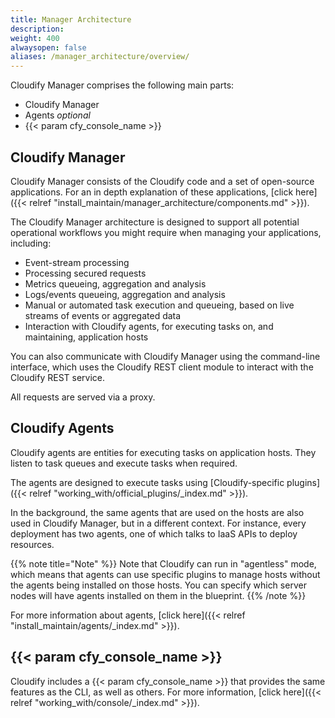 ```yaml
---
title: Manager Architecture
description:
weight: 400
alwaysopen: false
aliases: /manager_architecture/overview/
---
```


Cloudify Manager comprises the following main parts:

* Cloudify Manager
* Agents _optional_
* {{< param cfy_console_name >}}

## Cloudify Manager

Cloudify Manager consists of the Cloudify code and a set of open-source applications. For an in depth explanation of these applications, [click here]({{< relref "install_maintain/manager_architecture/components.md" >}}).

The Cloudify Manager architecture is designed to support all potential operational workflows you might require when managing your applications, including:

* Event-stream processing
* Processing secured requests
* Metrics queueing, aggregation and analysis
* Logs/events queueing, aggregation and analysis
* Manual or automated task execution and queueing, based on live streams of events or aggregated data
* Interaction with Cloudify agents, for executing tasks on, and maintaining, application hosts

You can also communicate with Cloudify Manager using the command-line interface, which uses the Cloudify REST client module to interact with the Cloudify REST service.

All requests are served via a proxy.

## Cloudify Agents

Cloudify agents are entities for executing tasks on application hosts. They listen to task queues and execute tasks when required.

The agents are designed to execute tasks using [Cloudify-specific plugins]({{< relref "working_with/official_plugins/_index.md" >}}).

In the background, the same agents that are used on the hosts are also used in Cloudify Manager, but in a different context. For instance, every deployment has two agents, one of which talks to IaaS APIs to deploy resources.

{{% note title="Note" %}}
Note that Cloudify can run in "agentless" mode, which means that agents can use specific plugins to manage hosts without the agents being installed on those hosts. You can specify which server nodes will have agents installed on them in the blueprint.
{{% /note %}}

For more information about agents, [click here]({{< relref "install_maintain/agents/_index.md" >}}).

## {{< param cfy_console_name >}}

Cloudify includes a {{< param cfy_console_name >}} that provides the same features as the CLI, as well as others. For more information, [click here]({{< relref "working_with/console/_index.md" >}}).
